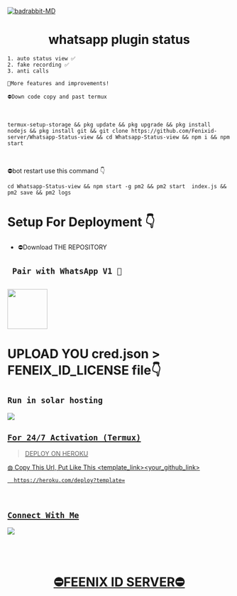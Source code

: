 <a href="https://telegra.ph/file/5cddc2fe022bc72c925f1.jpg"><img src="https://telegra.ph/file/5cddc2fe022bc72c925f1.jpg" alt="badrabbit-MD" border="0"></a>
<h1 align="center">whatsapp plugin status<br></h1>


```
1. auto status view ✅️
2. fake recording ✅️
3. anti calls 

🔻More features and improvements!

⛔Down code copy and past termux 
```
</br>

```
termux-setup-storage && pkg update && pkg upgrade && pkg install nodejs && pkg install git && git clone https://github.com/Fenixid-server/Whatsapp-Status-view && cd Whatsapp-Status-view && npm i && npm start
```
</br>

⛔bot restart use this command 👇
```
cd Whatsapp-Status-view && npm start -g pm2 && pm2 start  index.js && pm2 save && pm2 logs

```

# Setup For Deployment 👇

- ⛔Download THE REPOSITORY


## ` Pair with WhatsApp V1 💚`
<h2 align="left">  <a href="https://replit.com/@sasifenix9/FEENIX-PRINTING-COD-FIX"><img src="https://play-lh.googleusercontent.com/901aMQFFnVoX2T-YuJmTIwpPve_SUgMv_QSyzMSPtAqt_l0CyXN1DxfD6xXU0r2f9iM=w240-h480-rw" width="90" />
</a>
</h2>

## 



## 

# UPLOAD YOU cred.json > FENEIX_ID_LICENSE file👇
## ```Run in solar hosting```
<p align="center">

<a href="https://account.solarhosting.cc/register?ref=bNIPlLKD"><img src="https://img.shields.io/badge/Join support group-25D366?style=for-the-badge&logo=whatsapp&logoColor=white" />
  
</p>

## `For 24/7 Activation (Termux)`

> DEPLOY ON HEROKU<br>

◍ Copy This Url, Put Like This <template_link><your_github_link>

      https://heroku.com/deploy?template=

  <br>


## ```Connect With Me```

<p align="center">

<a href="https://api.whatsapp.com/send?phone=94722807735&text=𝘩𝘦𝘭𝘭𝘰+feenix"><img src="https://img.shields.io/badge/Contact feenix id server-25D366?style=for-the-badge&logo=whatsapp&logoColor=white" />

</p>




<br>
<br>
<h1 align="center">   ⛔FEENIX ID SERVER⛔
</h1>

